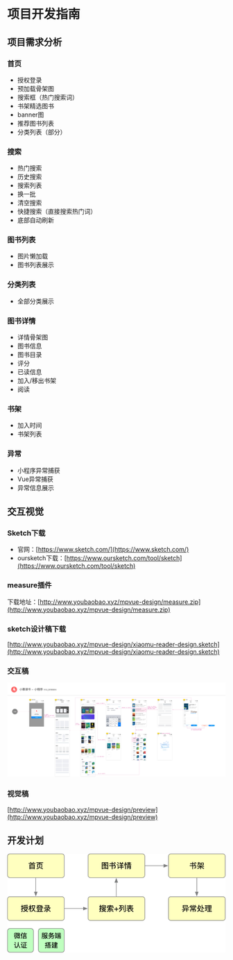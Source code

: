 # 项目开发指南

## 项目需求分析
### 首页
- 授权登录
- 预加载骨架图
- 搜索框（热门搜索词）
- 书架精选图书
- banner图
- 推荐图书列表
- 分类列表（部分）

### 搜索
- 热门搜索
- 历史搜索
- 搜索列表
- 换一批
- 清空搜索
- 快捷搜索（直接搜索热门词）
- 底部自动刷新

### 图书列表
- 图片懒加载
- 图书列表展示

### 分类列表
- 全部分类展示

### 图书详情
- 详情骨架图
- 图书信息
- 图书目录
- 评分
- 已读信息
- 加入/移出书架
- 阅读

### 书架
- 加入时间
- 书架列表

### 异常
- 小程序异常捕获
- Vue异常捕获
- 异常信息展示

## 交互视觉
### Sketch下载
- 官网：[https://www.sketch.com/](https://www.sketch.com/)
- oursketch下载：[https://www.oursketch.com/tool/sketch](https://www.oursketch.com/tool/sketch)

### measure插件
下载地址：[http://www.youbaobao.xyz/mpvue-design/measure.zip](http://www.youbaobao.xyz/mpvue-design/measure.zip)

### sketch设计稿下载
[http://www.youbaobao.xyz/mpvue-design/xiaomu-reader-design.sketch](http://www.youbaobao.xyz/mpvue-design/xiaomu-reader-design.sketch)

### 交互稿
<a :href="require('../images/home_design.jpg')" target="_blank">![design](../images/home_design.jpg)</a>

### 视觉稿
[http://www.youbaobao.xyz/mpvue-design/preview](http://www.youbaobao.xyz/mpvue-design/preview)

## 开发计划
![dev_process](./images/dev_process.jpg)

